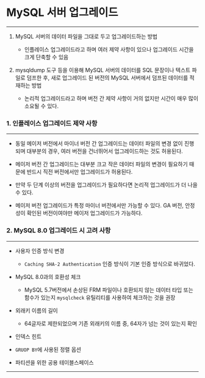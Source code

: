 # MySQL 서버 업그레이드

---

1. MySQL 서버의 데이터 파일을 그대로 두고 업그레이드하는 방법

    - 인플레이스 업그레이드라고 하며 여러 제약 사항이 있으나 업그레이드 시간을 크게 단축할 수 있음

2. mysqldump 도구 등을 이용해 MySQL 서버의 데이터를 SQL 문장이나 텍스트 파일로 덤프한 후, 새로 업그레이드 된 버전의 MySQL 서버에서 덤프된 데이터를 적재하는 방법

    - 논리적 업그레이드라고 하며 버전 간 제약 사항이 거의 없지만 시간이 매우 많이 소요될 수 있다.

### 1. 인플레이스 업그레이드 제약 사항

---

- 동일 메이저 버전에서 마이너 버전 간 업그레이드는 데이터 파일의 변경 없이 진행되며 대부분의 경우, 여러 버전을 건너뛰어서 업그레이드하는 것도 허용된다.

- 메이저 버전 간 업그레이드는 대부분 크고 작은 데이터 파일의 변경이 필요하기 때문에 반드시 직전 버전에서만 업그레이드가 허용된다.

- 만약 두 단계 이상의 버전을 업그레이드가 필요하다면 논리적 업그레이드가 더 나을 수 있다.

- 메이저 버전 업그레이드가 특정 마이너 버전에서만 가능할 수 있다. GA 버전, 안정성이 확인된 버전이여야만 메이저 업그레이드가 가능하다.

### 2. MySQL 8.0 업그레이드 시 고려 사항

---

- 사용자 인증 방식 변경

    - `Caching SHA-2 Authentication` 인증 방식이 기본 인증 방식으로 바귀었다.

- MySQL 8.0과의 호환성 체크

    - MySQL 5.7버전에서 손상된 FRM 파일이나 호환되지 않는 데이터 타입 또는 함수가 있는지 `mysqlcheck` 유틸리티를 사용하여 체크하는 것을 권장

- 외래키 이름의 길이

    - 64글자로 제한되었으며 기존 외래키의 이름 중, 64자가 넘는 것이 있는지 확인

- 인덱스 힌트

- `GRUOP BY`에 사용된 정렬 옵션

- 파티션을 위한 공용 테이블스페이스

---